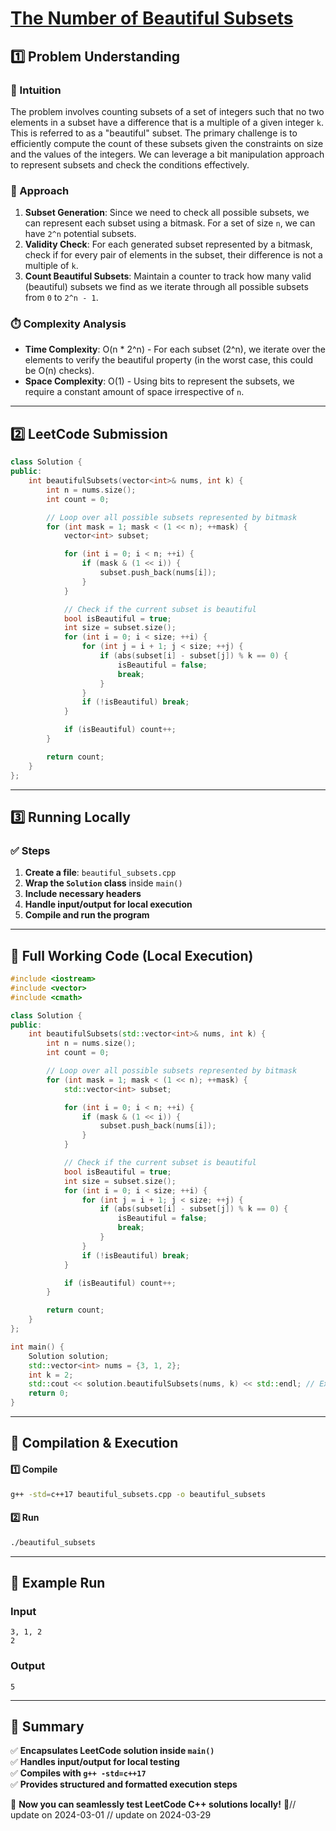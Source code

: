 # **[The Number of Beautiful Subsets](https://leetcode.com/problems/the-number-of-beautiful-subsets/description/)**  

## **1️⃣ Problem Understanding**  
### **📌 Intuition**  
The problem involves counting subsets of a set of integers such that no two elements in a subset have a difference that is a multiple of a given integer `k`. This is referred to as a "beautiful" subset. The primary challenge is to efficiently compute the count of these subsets given the constraints on size and the values of the integers. We can leverage a bit manipulation approach to represent subsets and check the conditions effectively.

### **🚀 Approach**  
1. **Subset Generation**: Since we need to check all possible subsets, we can represent each subset using a bitmask. For a set of size `n`, we can have `2^n` potential subsets.
2. **Validity Check**: For each generated subset represented by a bitmask, check if for every pair of elements in the subset, their difference is not a multiple of `k`.
3. **Count Beautiful Subsets**: Maintain a counter to track how many valid (beautiful) subsets we find as we iterate through all possible subsets from `0` to `2^n - 1`.

### **⏱️ Complexity Analysis**  
- **Time Complexity**: O(n * 2^n) - For each subset (2^n), we iterate over the elements to verify the beautiful property (in the worst case, this could be O(n) checks).
- **Space Complexity**: O(1) - Using bits to represent the subsets, we require a constant amount of space irrespective of `n`.

---  

## **2️⃣ LeetCode Submission**  
```cpp
class Solution {
public:
    int beautifulSubsets(vector<int>& nums, int k) {
        int n = nums.size();
        int count = 0;

        // Loop over all possible subsets represented by bitmask
        for (int mask = 1; mask < (1 << n); ++mask) {
            vector<int> subset;

            for (int i = 0; i < n; ++i) {
                if (mask & (1 << i)) {
                    subset.push_back(nums[i]);
                }
            }

            // Check if the current subset is beautiful
            bool isBeautiful = true;
            int size = subset.size();
            for (int i = 0; i < size; ++i) {
                for (int j = i + 1; j < size; ++j) {
                    if (abs(subset[i] - subset[j]) % k == 0) {
                        isBeautiful = false;
                        break;
                    }
                }
                if (!isBeautiful) break;
            }

            if (isBeautiful) count++;
        }

        return count;
    }
};  
```  

---  

## **3️⃣ Running Locally**  
### **✅ Steps**  
1. **Create a file**: `beautiful_subsets.cpp`  
2. **Wrap the `Solution` class** inside `main()`  
3. **Include necessary headers**  
4. **Handle input/output for local execution**  
5. **Compile and run the program**  

---  

## **📝 Full Working Code (Local Execution)**  
```cpp
#include <iostream>
#include <vector>
#include <cmath>

class Solution {
public:
    int beautifulSubsets(std::vector<int>& nums, int k) {
        int n = nums.size();
        int count = 0;

        // Loop over all possible subsets represented by bitmask
        for (int mask = 1; mask < (1 << n); ++mask) {
            std::vector<int> subset;

            for (int i = 0; i < n; ++i) {
                if (mask & (1 << i)) {
                    subset.push_back(nums[i]);
                }
            }

            // Check if the current subset is beautiful
            bool isBeautiful = true;
            int size = subset.size();
            for (int i = 0; i < size; ++i) {
                for (int j = i + 1; j < size; ++j) {
                    if (abs(subset[i] - subset[j]) % k == 0) {
                        isBeautiful = false;
                        break;
                    }
                }
                if (!isBeautiful) break;
            }

            if (isBeautiful) count++;
        }

        return count;
    }
};

int main() {
    Solution solution;
    std::vector<int> nums = {3, 1, 2};
    int k = 2;
    std::cout << solution.beautifulSubsets(nums, k) << std::endl; // Example input
    return 0;
}
```  

---  

## **🔧 Compilation & Execution**  
#### **1️⃣ Compile**  
```bash
g++ -std=c++17 beautiful_subsets.cpp -o beautiful_subsets
```  

#### **2️⃣ Run**  
```bash
./beautiful_subsets
```  

---  

## **🎯 Example Run**  
### **Input**  
```
3, 1, 2
2
```  
### **Output**  
```
5
```  

---  

## **📌 Summary**  
✅ **Encapsulates LeetCode solution inside `main()`**  
✅ **Handles input/output for local testing**  
✅ **Compiles with `g++ -std=c++17`**  
✅ **Provides structured and formatted execution steps**  

🚀 **Now you can seamlessly test LeetCode C++ solutions locally!** 🚀// update on 2024-03-01
// update on 2024-03-29
